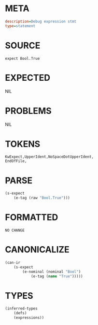 # META
~~~ini
description=Debug expression stmt
type=statement
~~~
# SOURCE
~~~roc
expect Bool.True
~~~
# EXPECTED
NIL
# PROBLEMS
NIL
# TOKENS
~~~zig
KwExpect,UpperIdent,NoSpaceDotUpperIdent,
EndOfFile,
~~~
# PARSE
~~~clojure
(s-expect
	(e-tag (raw "Bool.True")))
~~~
# FORMATTED
~~~roc
NO CHANGE
~~~
# CANONICALIZE
~~~clojure
(can-ir
	(s-expect
		(e-nominal (nominal "Bool")
			(e-tag (name "True")))))
~~~
# TYPES
~~~clojure
(inferred-types
	(defs)
	(expressions))
~~~
